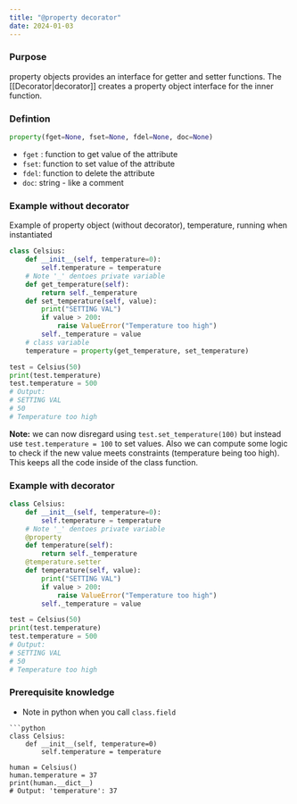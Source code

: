 ```yaml
---
title: "@property decorator"
date: 2024-01-03
---
```

### Purpose
property objects provides an interface for getter and setter functions. The [[Decorator|decorator]] creates a property object interface for the inner function.

### Defintion
```python
property(fget=None, fset=None, fdel=None, doc=None)
```
- `fget` : function to get value of the attribute
- `fset`: function to set value of the attribute
- `fdel`: function to delete the attribute
- `doc`: string - like a comment

### Example without decorator
Example of property object (without decorator), temperature, running when instantiated
```python
class Celsius:
	def __init__(self, temperature=0):
		self.temperature = temperature
	# Note '_' dentoes private variable
	def get_temperature(self):
		return self._temperature
	def set_temperature(self, value):
		print("SETTING VAL")
		if value > 200:
			raise ValueError("Temperature too high")
		self._temperature = value
	# class variable
	temperature = property(get_temperature, set_temperature)

test = Celsius(50)
print(test.temperature)
test.temperature = 500
# Output: 
# SETTING VAL
# 50
# Temperature too high
```
**Note:** we can now disregard using ``test.set_temperature(100)`` but instead use ``test.temperature = 100`` to set values. Also we can compute some logic to check if the new value meets constraints (temperature being too high). This keeps all the code inside of the class function.

### Example with decorator
```python
class Celsius:
	def __init__(self, temperature=0):
		self.temperature = temperature
	# Note '_' dentoes private variable
	@property
	def temperature(self):
		return self._temperature
	@temperature.setter
	def temperature(self, value):
		print("SETTING VAL")
		if value > 200:
			raise ValueError("Temperature too high")
		self._temperature = value

test = Celsius(50)
print(test.temperature)
test.temperature = 500
# Output: 
# SETTING VAL
# 50
# Temperature too high
```


### Prerequisite knowledge
- Note in python when you call ``class.field``
```
```python
class Celsius:
	def __init__(self, temperature=0)
		self.temperature = temperature

human = Celsius()
human.temperature = 37
print(human.__dict__)
# Output: 'temperature': 37
```
